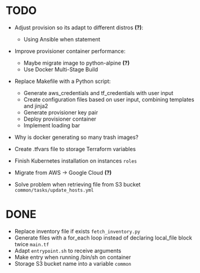 # TODO #
- Adjust provision so its adapt to different distros **(?)**:
    - Using Ansible when statement
- Improve provisioner container performance:
    - Maybe migrate image to python-alpine **(?)**
    - Use Docker Multi-Stage Build

- Replace Makefile with a Python script:
    - Generate aws_credentials and tf_credentials with user input
    - Create configuration files based on user input, combining templates and jinja2
    - Generate provisioner key pair
    - Deploy provisioner container
    - Implement loading bar

- Why is docker generating so many trash images? 
- Create .tfvars file to storage Terraform variables 
- Finish Kubernetes installation on instances `roles`
- Migrate from AWS -> Google Cloud **(?)**
- Solve problem when retrieving file from S3 bucket `common/tasks/update_hosts.yml`

# DONE #
- Replace inventory file if exists `fetch_inventory.py`
- Generate files with a for_each loop instead of declaring local_file block twice `main.tf`
- Adapt `entrypoint.sh` to receive arguments 
- Make entry when running /bin/sh on container 
- Storage S3 bucket name into a variable `common` 